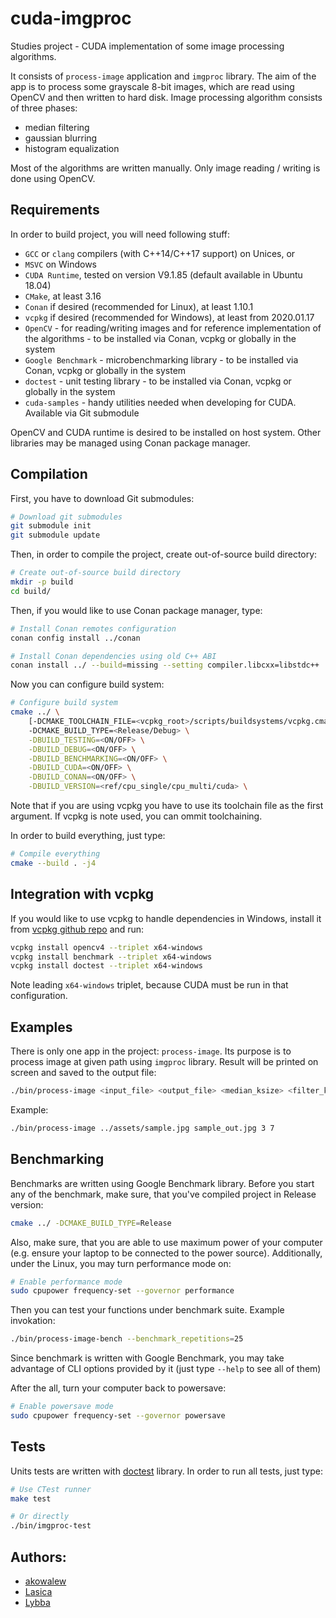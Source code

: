 # cuda-imgproc

Studies project - CUDA implementation of some image processing algorithms.

It consists of `process-image` application and `imgproc` library. The aim of the app is to process some grayscale 8-bit images, which are read using OpenCV and then written to hard disk. 
Image processing algorithm consists of three phases:
 - median filtering
 - gaussian blurring
 - histogram equalization

Most of the algorithms are written manually. Only image reading / writing is done using OpenCV. 

## Requirements

In order to build project, you will need following stuff:
 - `GCC` or `clang` compilers (with C++14/C++17 support) on Unices, or
 - `MSVC` on Windows
 - `CUDA Runtime`, tested on version V9.1.85 (default available in Ubuntu 18.04)
 - `CMake`, at least 3.16
 - `Conan` if desired (recommended for Linux), at least 1.10.1
 - `vcpkg` if desired (recommended for Windows), at least from 2020.01.17
 - `OpenCV` - for reading/writing images and for reference implementation of the algorithms - to be installed via Conan, vcpkg or globally in the system
 - `Google Benchmark` - microbenchmarking library - to be installed via Conan, vcpkg or globally in the system
 - `doctest` - unit testing library - to be installed via Conan, vcpkg or globally in the system
 - `cuda-samples` - handy utilities needed when developing for CUDA. Available via Git submodule

OpenCV and CUDA runtime is desired to be installed on host system. Other libraries may be managed using Conan package manager. 

## Compilation

First, you have to download Git submodules:

```sh
# Download git submodules
git submodule init
git submodule update
```

Then, in order to compile the project, create out-of-source build directory:

```sh
# Create out-of-source build directory
mkdir -p build
cd build/
```

Then, if you would like to use Conan package manager, type:

```sh
# Install Conan remotes configuration
conan config install ../conan

# Install Conan dependencies using old C++ ABI
conan install ../ --build=missing --setting compiler.libcxx=libstdc++
```

Now you can configure build system:

```sh
# Configure build system
cmake ../ \
    [-DCMAKE_TOOLCHAIN_FILE=<vcpkg_root>/scripts/buildsystems/vcpkg.cmake \] 
    -DCMAKE_BUILD_TYPE=<Release/Debug> \
    -DBUILD_TESTING=<ON/OFF> \
    -DBUILD_DEBUG=<ON/OFF> \
    -DBUILD_BENCHMARKING=<ON/OFF> \
    -DBUILD_CUDA=<ON/OFF> \
    -DBUILD_CONAN=<ON/OFF> \
    -DBUILD_VERSION=<ref/cpu_single/cpu_multi/cuda> \
```

Note that if you are using vcpkg you have to use its toolchain file as the first argument. If vcpkg is note used, you can ommit toolchaining.

In order to build everything, just type:

```sh
# Compile everything
cmake --build . -j4
```

## Integration with vcpkg

If you would like to use vcpkg to handle dependencies in Windows, install it from [vcpkg github repo](https://github.com/microsoft/vcpkg) and run:

```sh
vcpkg install opencv4 --triplet x64-windows
vcpkg install benchmark --triplet x64-windows
vcpkg install doctest --triplet x64-windows
```

Note leading `x64-windows` triplet, because CUDA must be run in that configuration.

## Examples

There is only one app in the project: `process-image`. Its purpose is to process image at given path using `imgproc` library. Result will be printed on screen and saved to the output file:

```sh
./bin/process-image <input_file> <output_file> <median_ksize> <filter_kize>
```

Example: 

```sh
./bin/process-image ../assets/sample.jpg sample_out.jpg 3 7
```

## Benchmarking

Benchmarks are written using Google Benchmark library. Before you start any of the benchmark, make sure, that you've compiled project in Release version:

```sh
cmake ../ -DCMAKE_BUILD_TYPE=Release
```

Also, make sure, that you are able to use maximum power of your computer (e.g. ensure your laptop to be connected to the power source). Additionally, under the Linux, you may turn performance mode on:

```sh
# Enable performance mode
sudo cpupower frequency-set --governor performance
```

Then you can test your functions under benchmark suite. Example invokation:

```sh
./bin/process-image-bench --benchmark_repetitions=25
```

Since benchmark is written with Google Benchmark, you may take advantage of CLI options provided by it (just type `--help` to see all of them)

After the all, turn your computer back to powersave:

```sh
# Enable powersave mode
sudo cpupower frequency-set --governor powersave
```

## Tests

Units tests are written with [doctest](https://github.com/onqtam/doctest) library. In order to run all tests, just type:

```sh
# Use CTest runner
make test

# Or directly
./bin/imgproc-test
```

## Authors:

- [akowalew](https://github.com/akowalew)
- [Lasica](https://github.com/Lasica)
- [Lybba](https://github.com/lybba)
